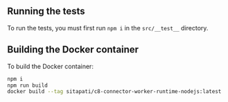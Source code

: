 ## Running the tests

To run the tests, you must first run `npm i` in the `src/__test__` directory.

## Building the Docker container

To build the Docker container:

```bash
npm i
npm run build
docker build --tag sitapati/c8-connector-worker-runtime-nodejs:latest .
```
